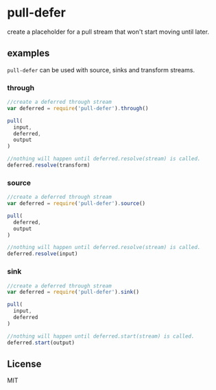 # pull-defer

create a placeholder for a pull stream that won't start moving until later.

## examples

`pull-defer` can be used with source, sinks and transform streams.

### through

``` js
//create a deferred through stream
var deferred = require('pull-defer').through()

pull(
  input,
  deferred,
  output
)

//nothing will happen until deferred.resolve(stream) is called.
deferred.resolve(transform)
```

### source

``` js
//create a deferred through stream
var deferred = require('pull-defer').source()

pull(
  deferred,
  output
)

//nothing will happen until deferred.resolve(stream) is called.
deferred.resolve(input)
```

### sink

``` js
//create a deferred through stream
var deferred = require('pull-defer').sink()

pull(
  input,
  deferred
)

//nothing will happen until deferred.start(stream) is called.
deferred.start(output)
```


## License

MIT

